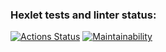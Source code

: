 ### Hexlet tests and linter status:
[![Actions Status](https://github.com/kirillaowens/frontend-project-44/actions/workflows/hexlet-check.yml/badge.svg)](https://github.com/kirillaowens/frontend-project-44/actions)
[![Maintainability](https://api.codeclimate.com/v1/badges/20110a08a41851a2b64d/maintainability)](https://codeclimate.com/github/kirillaowens/brain-games-package/maintainability)
